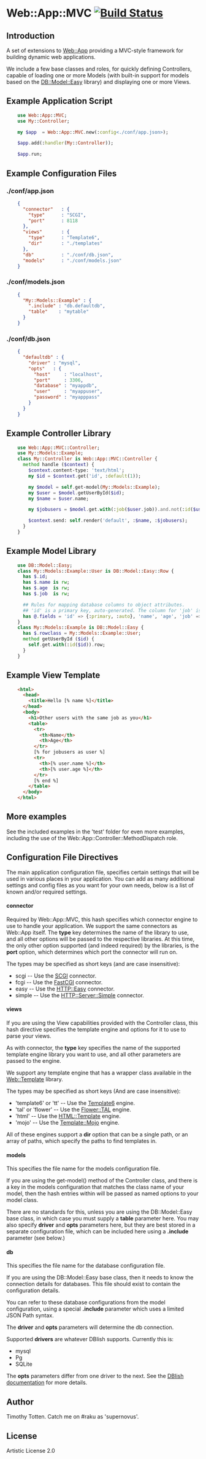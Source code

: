 # Web::App::MVC [![Build Status](https://travis-ci.org/supernovus/perl6-web-app-mvc.svg?branch=master)](https://travis-ci.org/supernovus/perl6-web-app-mvc)

## Introduction

A set of extensions to [Web::App](https://github.com/supernovus/perl6-web/) 
providing a MVC-style framework for building dynamic web applications.

We include a few base classes and roles, for quickly defining Controllers, 
capable of loading one or more Models (with built-in support for models based
on the [DB::Model::Easy](https://github.com/supernovus/perl6-db-model-easy/) library) and displaying one or more Views.

## Example Application Script

```raku
    use Web::App::MVC;
    use My::Controller;

    my $app  = Web::App::MVC.new(:config<./conf/app.json>);

    $app.add(:handler(My::Controller));

    $app.run;
```

## Example Configuration Files

### ./conf/app.json

```json
    {
      "connector"   : {
        "type"      : "SCGI",
        "port"      : 8118
      },
      "views"       : {
        "type"      : "Template6",        
        "dir"       : "./templates"
      },
      "db"          : "./conf/db.json",
      "models"      : "./conf/models.json"
    }
```

### ./conf/models.json

```json
    {
      "My::Models::Example" : {
        ".include" : "db.defaultdb",
        "table"    : "mytable"
      }
    }
```

### ./conf/db.json

```json
    {
      "defaultdb" : {
        "driver" : "mysql",
        "opts"   : {
          "host"     : "localhost",
          "port"     : 3306,
          "database" : "myappdb",
          "user"     : "myappuser",
          "password" : "myapppass"
        }
      }
    }
```

## Example Controller Library

```raku
    use Web::App::MVC::Controller;
    use My::Models::Example;
    class My::Controller is Web::App::MVC::Controller {
      method handle ($context) {
        $context.content-type: 'text/html';
        my $id = $context.get('id', :default(1));

        my $model = self.get-model(My::Models::Example);
        my $user = $model.getUserById($id);
        my $name = $user.name;

        my $jobusers = $model.get.with(:job($user.job)).and.not(:id($user.id)).rows;

        $context.send: self.render('default', :$name, :$jobusers);
      }
    }
```

## Example Model Library

```raku
    use DB::Model::Easy;
    class My::Models::Example::User is DB::Model::Easy::Row {
      has $.id;
      has $.name is rw;
      has $.age  is rw;
      has $.job  is rw;

      ## Rules for mapping database columns to object attributes.
      ## 'id' is a primary key, auto-generated. The column for 'job' is called 'position'.
      has @.fields = 'id' => {:primary, :auto}, 'name', 'age', 'job' => 'position';
    }
    class My::Models::Example is DB::Model::Easy {
      has $.rowclass = My::Models::Example::User;
      method getUserById ($id) {
        self.get.with(:id($id)).row;
      }
    }
```

## Example View Template

```html
    <html>
      <head>
        <title>Hello [% name %]</title>
      </head>
      <body>
        <h1>Other users with the same job as you</h1>
        <table>
          <tr>
            <th>Name</th>
            <th>Age</th>
          </tr>
          [% for jobusers as user %]
          <tr>
            <th>[% user.name %]</th>
            <th>[% user.age %]</th>
          </tr>
          [% end %]
        </table>
      </body>
    </html>
```

## More examples

See the included examples in the 'test' folder for even more examples,
including the use of the Web::App::Controller::MethodDispatch role.

##  Configuration File Directives

The main application configuration file, specifies certain settings that will
be used in various places in your application. You can add as many additional
settings and config files as you want for your own needs, 
below is a list of known and/or required settings.

#### connector

Required by Web::App::MVC, this hash specifies which connector engine to 
use to handle your application. 
We support the same connectors as Web::App itself. The __type__ key
determines the name of the library to use, and all other options will be 
passed to the respective libraries. 
At this time, the only other option supported (and indeed required)
by the libraries, is the __port__ option, which determines which port the 
connector will run on. 

The types may be specified as short keys (and are case insensitive):

 * scgi -- Use the [SCGI](https://github.com/supernovus/SCGI/) connector.
 * fcgi -- Use the [FastCGI](https://github.com/supernovus/perl6-fastcgi/) connector.
 * easy -- Use the [HTTP::Easy](https://github.com/supernovus/perl6-http-easy/) connector.
 * simple -- Use the [HTTP::Server::Simple](https://github.com/mberends/http-server-simple/) connector.

#### views

If you are using the View capabilities provided with the Controller class, 
this hash directive specifies the template engine and options for it to use 
to parse your views. 

As with connector, the __type__ key specifies the name of the supported 
template engine  library you want to use, and all other parameters are 
passed to the engine.

We support any template engine that has a wrapper class available in the
[Web::Template](https://github.com/supernovus/perl6-web-template/) library.

The types may be specified as short keys (And are case insensitive):

 * 'template6' or 'tt' -- Use the [Template6](https://github.com/supernovus/template6/) engine.
 * 'tal' or 'flower' -- Use the [Flower::TAL](https://github.com/supernovus/flower/) engine.
 * 'html' -- Use the [HTML::Template](https://github.com/masak/html-template/) engine.
 * 'mojo' -- Use the [Template::Mojo](https://github.com/tadzik/Template-Mojo/) engine.

All of these engines support a __dir__ option that can be a single path,
or an array of paths, which specify the paths to find templates in.

#### models

This specifies the file name for the models configuration file.

If you are using the get-model() method of the Controller class, 
and there is a key in the models configuration that matches the class name 
of your model, then the hash entries within will be passed as named 
options to your model class. 

There are no standards for this, unless you are using the 
DB::Model::Easy base class, in which case you must supply 
a __table__ parameter here. You may also specify __driver__ and __opts__ 
parameters here, but they are best stored in a separate configuration file,
which can be included here using a __.include__ parameter (see below.)

#### db

This specifies the file name for the database configuration file.

If you are using the DB::Model::Easy base class, then it needs to know
the connection details for databases. This file should exist to contain the
configuration details.

You can refer to these database configurations from the model configuration, 
using a special __.include__ parameter which uses a limited JSON Path syntax.

The __driver__ and __opts__ parameters will determine the db connection.

Supported __drivers__ are whatever DBIish supports. Currently this is:

  * mysql
  * Pg
  * SQLite

The __opts__ parameters differ from one driver to the next. 
See the [DBIish documentation](https://github.com/raku-community-modules/DBIish/) 
for more details.

## Author

Timothy Totten. Catch me on #raku as 'supernovus'.

## License

Artistic License 2.0

